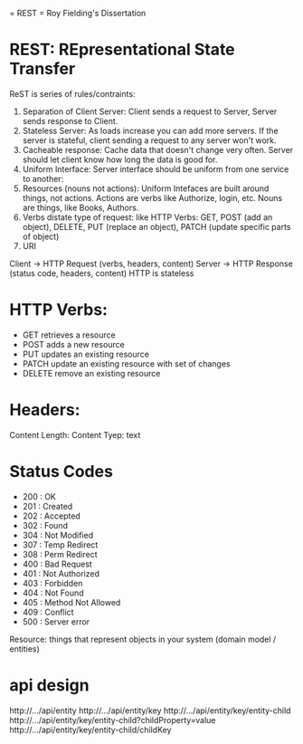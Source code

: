 = REST =
Roy Fielding's Dissertation

# REST: REpresentational State Transfer
ReST is series of rules/contraints:
1. Separation of Client Server: Client sends a request to Server, Server sends response to Client.
2. Stateless Server: As loads increase you can add more servers. If the server is stateful, client sending a request to any server won't work.
3. Cacheable response: Cache data that doesn't change very often. Server should let client know how long the data is good for.
4. Uniform Interface: Server interface should be uniform from one service to another:
  1. Resources (nouns not actions): Uniform Intefaces are built around things, not actions. Actions are verbs like Authorize, login, etc. Nouns are things, like Books, Authors.
  2. Verbs distate type of request: like HTTP Verbs: GET, POST (add an object), DELETE, PUT (replace an object), PATCH (update specific parts of object)
  3. URI



Client -> HTTP Request (verbs, headers, content)
Server -> HTTP Response (status code, headers, content)
HTTP is stateless


# HTTP Verbs:
- GET
retrieves a resource
- POST
adds a new resource
- PUT
updates an existing resource
- PATCH
update an existing resource with set of changes
- DELETE
remove an existing resource


# Headers:
Content Length: <integer>
Content Tyep: text

# Status Codes
- 200 : OK
- 201 : Created
- 202 : Accepted
- 302 : Found
- 304 : Not Modified
- 307 : Temp Redirect
- 308 : Perm Redirect
- 400 : Bad Request
- 401 : Not Authorized
- 403 : Forbidden
- 404 : Not Found
- 405 : Method Not Allowed
- 409 : Conflict
- 500 : Server error


Resource: things that represent objects in your system
(domain model / entities)

# api design
http://.../api/entity
http://.../api/entity/key
http://.../api/entity/key/entity-child
http://.../api/entity/key/entity-child?childProperty=value
http://.../api/entity/key/entity-child/childKey





